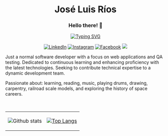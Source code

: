 <h1 align="center">José Luis Ríos</h1>
<h3 align="center">Hello there! 👋</h3>

<div align="center">
    <a href="https://git.io/typing-svg">
        <img src="https://readme-typing-svg.demolab.com?font=Fira+Code&size=28&pause=1000&color=02DF49&center=true&random=false&width=435&lines=Software+Engineer;Always+learning+new+things" alt="Typing SVG" />
    </a>
</div>

<div align="center">

[![LinkedIn](https://img.shields.io/badge/LinkedIn-0077B5?style=for-the-badge&logo=linkedin&logoColor=white)](https://www.linkedin.com/in/jlrd75/)
[![Instagram](https://img.shields.io/badge/Instagram-E4405F?style=for-the-badge&logo=instagram&logoColor=white)](https://www.instagram.com/nowhere_man_75/)
[![Facebook](https://img.shields.io/badge/Facebook-1877F2?style=for-the-badge&logo=facebook&logoColor=white)](https://www.facebook.com/hal9k75/)
![](https://komarev.com/ghpvc/?username=jlrios&color=brightgreen&style=for-the-badge)
</div>

<p>
    Just a normal software developer with a focus on web applications and QA testing. Dedicated to continuous learning and enhancing proficiency with the latest technologies. Seeking to contribute technical expertise to a dynamic development team.
</p>
<p>
    Passionate about: learning, reading, music, playing drums, drawing, carpentry, railroad scale models, and exploring the history of space careers.
</p>

<br>

<table align="center" border="0" width="100%" height="100%">
    <tr>
        <td>
        
![Github stats](https://github-readme-stats.vercel.app/api?username=jlrios&theme=radical&show_icons=true&count_private=true&hide=issues) </td>
        <td>

[![Top Langs](https://github-readme-stats.vercel.app/api/top-langs/?username=jlrios&theme=radical&layout=compact)](https://github.com/yeazin) </td>
    </tr>
</table>

<h2>🔭 Personal current projects</h2>
  <img align="center" src="https://github-readme-stats.vercel.app/api/pin/?username=jlrios&theme=react&repo=aldana-photography" />
  <img align="center" src="https://github-readme-stats.vercel.app/api/pin/?username=jlrios&theme=react&repo=aldana-photography" />
  <img align="center" src="https://github-readme-stats.vercel.app/api/pin/?username=jlrios&theme=react&repo=aldana-photography" />
  <img align="center" src="https://github-readme-stats.vercel.app/api/pin/?username=jlrios&theme=react&repo=aldana-photography" />
  

<ul>
    <li><strong>Crisium:</strong> a Java programming text adventure game.</li>
    <li><strong>Sergio Aldana Photography:</strong> personal web page for a local amateur photographer.</li>
    <li><strong>Unexpected Law:</strong>Unity pixel art game.</li>
</ul>

<br>

<h2>🌱 I'm currently learning</h2>

<h2> Technologies I like to work with</h2>







